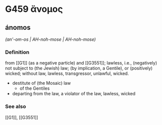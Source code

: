 # G459 ἄνομος

## ánomos

_(an'-om-os | AH-noh-mose | AH-noh-mose)_

### Definition

from [[G1]] (as a negative particle) and [[G3551]]; lawless, i.e., (negatively) not subject to (the Jewish) law; (by implication, a Gentile), or (positively) wicked; without law, lawless, transgressor, unlawful, wicked.

- destitute of (the Mosaic) law
  - of the Gentiles
- departing from the law, a violator of the law, lawless, wicked

### See also

[[G1]], [[G3551]]

